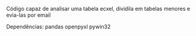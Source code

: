 Código capaz de analisar uma tabela ecxel, dividila em tabelas menores e evia-las por email


Dependências:
  pandas
  openpyxl
  pywin32
